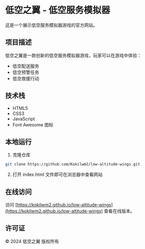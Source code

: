# 低空之翼 - 低空服务模拟器

这是一个展示低空服务模拟器游戏的官方网站。

## 项目描述

低空之翼是一款创新的低空服务模拟器游戏，玩家可以在游戏中体验：
- 低空配送服务
- 低空预警任务
- 低空救援行动

## 技术栈

- HTML5
- CSS3
- JavaScript
- Font Awesome 图标

## 本地运行

1. 克隆仓库
```bash
git clone https://github.com/Kokilwm2/low-altitude-wings.git
```

2. 打开 index.html 文件即可在浏览器中查看网站

## 在线访问

访问 [https://kokilwm2.github.io/low-altitude-wings](https://kokilwm2.github.io/low-altitude-wings) 查看在线版本。

## 许可证

© 2024 低空之翼 版权所有 